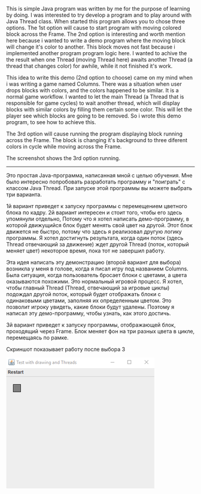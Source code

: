 This is simple Java program was written by me for the purpose of learning by doing.
I was interested to try develop a program and to play around with Java Thread class.
When started this program allows you to chose three options.
The 1st option will cause to start program with moving colored block across the Frame.
The 2nd option is interesting and worth mention here because i wanted to write a demo program where the moving block will change it's color to another.
This block moves not fast because i implemented another program program logic here. I wanted to achive the the result when one Thread (moving Thread here) awaits another Thread (a thread that changes color) for awhile, while it not finished it's work.

This idea to write this demo (2nd option to choose) came on my mind when i was writing a game named Columns. There was a situation when user drops blocks with colors, and the colors happened to be similar. It is a normal game workflow. I wanted to let the main Thread (a Thread that is responsible for game cycles) to wait another thread, which will display blocks with similar colors by filling them certain some color. This will let the player see which blocks are going to be removed. So i wrote this demo program, to see how to achieve this.

The 3rd option will cause running the program displaying block running across the Frame. The block is changing it's background to three diferent colors in cycle while moving across the Frame.

The screenshot shows the 3rd option running.
<hr>

Это простая Java-программа, написанная мной с целью обучения.
Мне было интересно попробовать разработать программу и "поиграть" с классом Java Thread.
При запуске этой программы вы можете выбрать три варианта.

1й вариант приведет к запуску программы с перемещением цветного блока по кадру.
2й вариант интересен и стоит того, чтобы его здесь упомянули отдельно, Потому что я хотел написать демо-программу, 
в которой движущийся блок будет менять свой цвет на другой. Этот блок движется не быстро, потому что здесь я реализовал другую логику программы. Я хотел достигнуть результата, когда один поток 
(здесь Thread отвечающий за движение) ждет другой Thread (поток, который меняет цвет) некоторое время, пока тот не завершил работу.

Эта идея написать эту демонстрацию (второй вариант для выбора) возникла у меня в голове, когда я писал игру под названием Columns. 
Была ситуация, когда пользователь бросает блоки с цветами, а цвета оказываются похожими. Это нормальный игровой процесс. Я хотел, чтобы 
главный Thread (Thread, отвечающий за игровые циклы) подождал другой поток, который будет отображать блоки с одинаковыми цветами, 
заполняя их определенным цветом. Это позволит игроку увидеть, какие блоки будут удалены. Поэтому я написал эту демо-программу, 
чтобы узнать, как этого достичь.

3й вариант приведет к запуску программы, отображающей блок, проходящий через Frame. Блок меняет фон на три разных цвета в цикле, 
перемещаясь по рамке.

Скриншот показывает работу после выбора 3

![alt text](ProgramRunDemo.gif)
